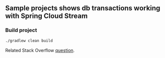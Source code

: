 ## Sample projects shows db transactions working with Spring Cloud Stream

### Build project
```sh
./gradlew clean build
```

Related Stack Overflow [question](https://stackoverflow.com/questions/68103923/no-transaction-is-available-created-if-a-message-handler-consumert-calls-a-s). 